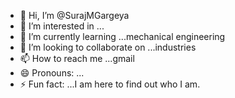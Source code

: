 - 👋 Hi, I’m @SurajMGargeya
- 👀 I’m interested in ...
- 🌱 I’m currently learning ...mechanical engineering
- 💞️ I’m looking to collaborate on ...industries
- 📫 How to reach me ...gmail
- 😄 Pronouns: ...
- ⚡ Fun fact: ...I am here to find out who I am.

<!---
SurajMGargeya/SurajMGargeya is a ✨ special ✨ repository because its `README.md` (this file) appears on your GitHub profile.
You can click the Preview link to take a look at your changes.
--->
